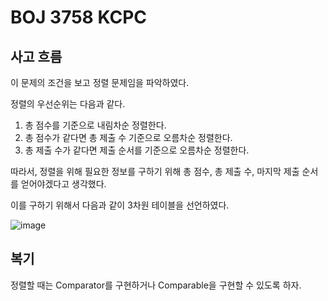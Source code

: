 # BOJ 3758 KCPC

## 사고 흐름

이 문제의 조건을 보고 정렬 문제임을 파악하였다.

정렬의 우선순위는 다음과 같다.

1. 총 점수를 기준으로 내림차순 정렬한다.
2. 총 점수가 같다면 총 제출 수 기준으로 오름차순 정렬한다.
3. 총 제출 수가 같다면 제출 순서를 기준으로 오름차순 정렬한다.

따라서, 정렬을 위해 필요한 정보를 구하기 위해 총 점수, 총 제출 수, 마지막 제출 순서를 얻어야겠다고 생각했다.

이를 구하기 위해서 다음과 같이 3차원 테이블을 선언하였다.

![image](https://github.com/SoraeCodingMasters/AlgorithmStudy/assets/75938496/6445b05e-a3ee-4919-a50b-f9fdd9bee0b7)


## 복기

정렬할 때는 Comparator를 구현하거나 Comparable을 구현할 수 있도록 하자.
